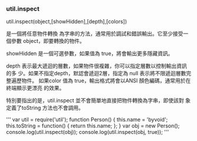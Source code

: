
### util.inspect

util.inspect(object,[showHidden],[depth],[colors])

是一個將任意物件轉換 為字串的方法，通常用於調試和錯誤輸出。它至少接受一個參數 object，即要轉換的物件。

showHidden 是一個可選參數，如果值為 true，將會輸出更多隱藏資訊。

depth 表示最大遞迴的層數，如果物件很複雜，你可以指定層數以控制輸出資訊的多 少。如果不指定depth，默認會遞迴2層，指定為 null 表示將不限遞迴層數完整遍歷物件。 如果color 值為 true，輸出格式將會以ANSI 顏色編碼，通常用於在終端顯示更漂亮 的效果。

特別要指出的是，util.inspect 並不會簡單地直接把物件轉換為字串，即使該對 象定義了toString 方法也不會調用。

'''
var util = require('util');
function Person() {
    this.name = 'byvoid';
    this.toString = function() {
    return this.name;
    };
}
var obj = new Person();
console.log(util.inspect(obj));
console.log(util.inspect(obj, true));
'''
